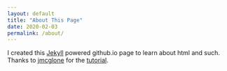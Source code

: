 ```yaml
---
layout: default
title: "About This Page"
date: 2020-02-03
permalink: /about/
---
```

I created this [Jekyll](http://jekyllrb.com) powered github.io page to learn about html and such. Thanks to [jmcglone](http://github.com/jmcglone) for the [tutorial](http://jmcglone.com/guides/github-pages/).